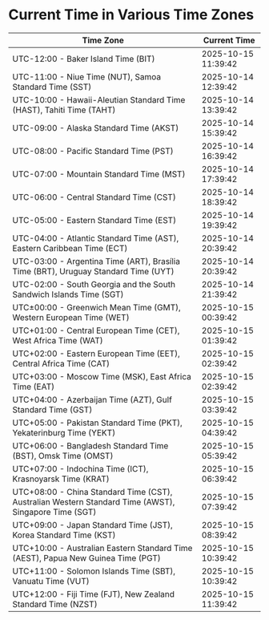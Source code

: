 # Current Time in Various Time Zones

| Time Zone | Current Time |
|-----------|--------------|
| UTC-12:00 - Baker Island Time (BIT) | 2025-10-15 11:39:42 |
| UTC-11:00 - Niue Time (NUT), Samoa Standard Time (SST) | 2025-10-14 12:39:42 |
| UTC-10:00 - Hawaii-Aleutian Standard Time (HAST), Tahiti Time (TAHT) | 2025-10-14 13:39:42 |
| UTC-09:00 - Alaska Standard Time (AKST) | 2025-10-14 15:39:42 |
| UTC-08:00 - Pacific Standard Time (PST) | 2025-10-14 16:39:42 |
| UTC-07:00 - Mountain Standard Time (MST) | 2025-10-14 17:39:42 |
| UTC-06:00 - Central Standard Time (CST) | 2025-10-14 18:39:42 |
| UTC-05:00 - Eastern Standard Time (EST) | 2025-10-14 19:39:42 |
| UTC-04:00 - Atlantic Standard Time (AST), Eastern Caribbean Time (ECT) | 2025-10-14 20:39:42 |
| UTC-03:00 - Argentina Time (ART), Brasília Time (BRT), Uruguay Standard Time (UYT) | 2025-10-14 20:39:42 |
| UTC-02:00 - South Georgia and the South Sandwich Islands Time (SGT) | 2025-10-14 21:39:42 |
| UTC±00:00 - Greenwich Mean Time (GMT), Western European Time (WET) | 2025-10-15 00:39:42 |
| UTC+01:00 - Central European Time (CET), West Africa Time (WAT) | 2025-10-15 01:39:42 |
| UTC+02:00 - Eastern European Time (EET), Central Africa Time (CAT) | 2025-10-15 02:39:42 |
| UTC+03:00 - Moscow Time (MSK), East Africa Time (EAT) | 2025-10-15 02:39:42 |
| UTC+04:00 - Azerbaijan Time (AZT), Gulf Standard Time (GST) | 2025-10-15 03:39:42 |
| UTC+05:00 - Pakistan Standard Time (PKT), Yekaterinburg Time (YEKT) | 2025-10-15 04:39:42 |
| UTC+06:00 - Bangladesh Standard Time (BST), Omsk Time (OMST) | 2025-10-15 05:39:42 |
| UTC+07:00 - Indochina Time (ICT), Krasnoyarsk Time (KRAT) | 2025-10-15 06:39:42 |
| UTC+08:00 - China Standard Time (CST), Australian Western Standard Time (AWST), Singapore Time (SGT) | 2025-10-15 07:39:42 |
| UTC+09:00 - Japan Standard Time (JST), Korea Standard Time (KST) | 2025-10-15 08:39:42 |
| UTC+10:00 - Australian Eastern Standard Time (AEST), Papua New Guinea Time (PGT) | 2025-10-15 10:39:42 |
| UTC+11:00 - Solomon Islands Time (SBT), Vanuatu Time (VUT) | 2025-10-15 10:39:42 |
| UTC+12:00 - Fiji Time (FJT), New Zealand Standard Time (NZST) | 2025-10-15 11:39:42 |
